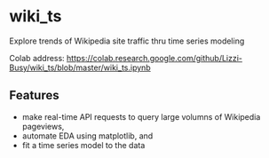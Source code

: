 # wiki_ts
Explore trends of Wikipedia site traffic thru time series modeling

Colab address: https://colab.research.google.com/github/Lizzi-Busy/wiki_ts/blob/master/wiki_ts.ipynb

## Features

* make real-time API requests to query large volumns of Wikipedia pageviews, 
* automate EDA using matplotlib, and 
* fit a time series model to the data
